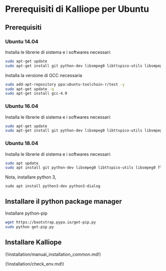 # Prerequisiti di Kalliope per Ubuntu

## Prerequisiti

### Ubuntu 14.04

Installa le librerie di sistema e i softwares necessari:

```bash
sudo apt-get update
sudo apt-get install git python-dev libsmpeg0 libttspico-utils libsmpeg0 flac libffi-dev libffi-dev libssl-dev libjack0 libjack-dev portaudio19-dev build-essential libssl-dev libffi-dev sox libatlas3-base mplayer libav-tools libjpeg-dev
```

Installa la versione di GCC necessaria
```bash
sudo add-apt-repository ppa:ubuntu-toolchain-r/test -y
sudo apt-get update -q
sudo apt-get install gcc-4.9
```

### Ubuntu 16.04

Installa le librerie di sistema e i softwares necessari:

```bash
sudo apt-get update
sudo apt-get install git python-dev libsmpeg0 libttspico-utils libsmpeg0 flac libffi-dev libffi-dev libssl-dev portaudio19-dev build-essential libssl-dev libffi-dev sox libatlas3-base mplayer libav-tools
```

### Ubuntu 18.04

Installa le librerie di sistema e i softwares necessari:

```bash
sudo apt update
sudo apt install git python-dev libsmpeg0 libttspico-utils libsmpeg0 flac dialog libffi-dev libssl-dev portaudio19-dev build-essential libssl-dev sox libatlas3-base mplayer
```

Nota, installare python 3,
```
sudo apt install python3-dev python3-dialog
```

## Installare il python package manager

Installare python-pip
```bash
wget https://bootstrap.pypa.io/get-pip.py
sudo python get-pip.py
```

## Installare Kalliope

{!installation/manual_installation_common.md!}

{!installation/check_env.md!}
